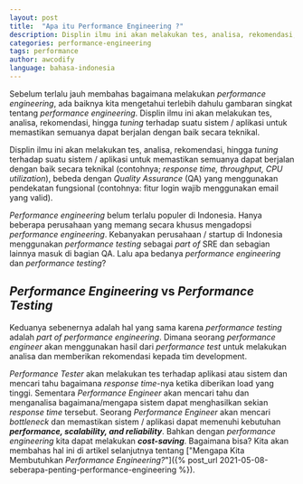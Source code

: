```yaml
---
layout: post
title:  "Apa itu Performance Engineering ?"
description: Displin ilmu ini akan melakukan tes, analisa, rekomendasi, hingga *tuning* terhadap suatu sistem / aplikasi untuk memastikan semuanya dapat berjalan dengan baik secara teknikal.
categories: performance-engineering
tags: performance 
author: awcodify
language: bahasa-indonesia
---
```

Sebelum terlalu jauh membahas bagaimana melakukan *performance engineering*,  ada baiknya kita mengetahui terlebih dahulu gambaran singkat tentang *performance engineering*. Displin ilmu ini akan melakukan tes, analisa, rekomendasi, hingga *tuning* terhadap suatu sistem / aplikasi untuk memastikan semuanya dapat berjalan dengan baik secara teknikal.
<!--more-->

<span class="dropcap">D</span>isplin ilmu ini akan melakukan tes, analisa, rekomendasi, hingga *tuning* terhadap suatu sistem / aplikasi untuk memastikan semuanya dapat berjalan dengan baik secara teknikal (contohnya; *response time, throughput, CPU utilization*), bebeda dengan *Quality Assurance* (QA) yang menggunakan pendekatan fungsional (contohnya: fitur login wajib menggunakan email yang valid). 

*Performance engineering* belum terlalu populer di Indonesia. Hanya beberapa perusahaan yang memang secara khusus mengadopsi *performance engineering*. Kebanyakan perusahaan / startup di Indonesia menggunakan *performance testing* sebagai *part of* SRE dan sebagian lainnya masuk di bagian QA. Lalu apa bedanya *performance engineering* dan *performance testing*?

## *Performance Engineering* vs *Performance Testing*

Keduanya sebenernya adalah hal yang sama karena *performance testing* adalah *part of performance engineering*. Dimana seorang *performance engineer* akan menggunakan hasil dari *performance test*  untuk melakukan analisa dan memberikan rekomendasi kepada tim development. 

*Performance Tester* akan melakukan tes terhadap aplikasi atau sistem dan mencari tahu bagaimana *response time*-nya ketika diberikan load yang tinggi. Sementara *Performance Engineer* akan mencari tahu dan menganalisa bagaimana/mengapa sistem dapat menghasilkan sekian *response time* tersebut. Seorang *Performance Engineer* akan mencari *bottleneck* dan memastikan sistem / aplikasi dapat memenuhi kebutuhan ***performance, scalability, and reliability***. Bahkan dengan *performance engineering* kita dapat melakukan ***cost-saving***. Bagaimana bisa? Kita akan membahas hal ini di  artikel selanjutnya tentang ["Mengapa Kita Membutuhkan *Performance Engineering?*"]({%  post_url  2021-05-08-seberapa-penting-performance-engineering %}).
